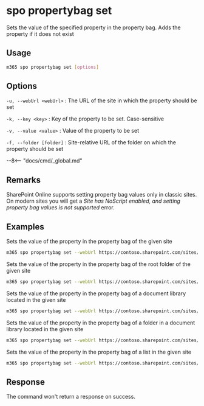 # spo propertybag set

Sets the value of the specified property in the property bag. Adds the property if it does not exist

## Usage

```sh
m365 spo propertybag set [options]
```

## Options

`-u, --webUrl <webUrl>`
: The URL of the site in which the property should be set

`-k, --key <key>`
: Key of the property to be set. Case-sensitive

`-v, --value <value>`
: Value of the property to be set

`-f, --folder [folder]`
: Site-relative URL of the folder on which the property should be set

--8<-- "docs/cmd/_global.md"

## Remarks

SharePoint Online supports setting property bag values only in classic sites. On modern sites you will get a _Site has NoScript enabled, and setting property bag values is not supported_ error.

## Examples

Sets the value of the property in the property bag of the given site

```sh
m365 spo propertybag set --webUrl https://contoso.sharepoint.com/sites/test --key key1 --value value1
```

Sets the value of the property in the property bag of the root folder of the given site

```sh
m365 spo propertybag set --webUrl https://contoso.sharepoint.com/sites/test --key key1 --value value1 --folder /
```

Sets the value of the property in the property bag of a document library located in the given site

```sh
m365 spo propertybag set --webUrl https://contoso.sharepoint.com/sites/test --key key1 --value value1 --folder '/Shared Documents'
```

Sets the value of the property in the property bag of a folder in a document library located in the given site

```sh
m365 spo propertybag set --webUrl https://contoso.sharepoint.com/sites/test --key key1 --value value1 --folder '/Shared Documents/MyFolder'
```

Sets the value of the property in the property bag of a list in the given site

```sh
m365 spo propertybag set --webUrl https://contoso.sharepoint.com/sites/test --key key1 --value value1 --folder /Lists/MyList
```

## Response

The command won't return a response on success.
